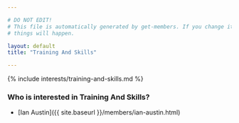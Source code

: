 ```yaml
---

# DO NOT EDIT!
# This file is automatically generated by get-members. If you change it, bad
# things will happen.

layout: default
title: "Training And Skills"

---
```


{% include interests/training-and-skills.md %}

### Who is interested in Training And Skills?


* [Ian Austin]({{ site.baseurl }}/members/ian-austin.html)
